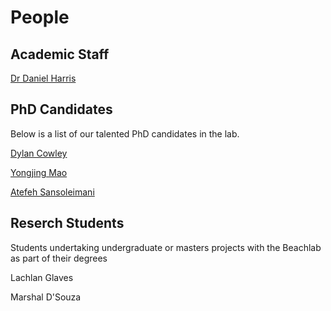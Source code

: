 # People

## Academic Staff

[Dr Daniel Harris](https://researchers.uq.edu.au/researcher/16758)


## PhD Candidates

Below is a list of our talented PhD candidates in the lab.

[Dylan Cowley](https://sees.uq.edu.au/profile/13212/dylan-cowley)

[Yongjing Mao](https://sees.uq.edu.au/profile/12862/yongjing-mao)

[Atefeh Sansoleimani](https://sees.uq.edu.au/profile/10967/atefeh)

## Reserch Students

Students undertaking undergraduate or masters projects with the Beachlab as part of their degrees

Lachlan Glaves

Marshal D'Souza
